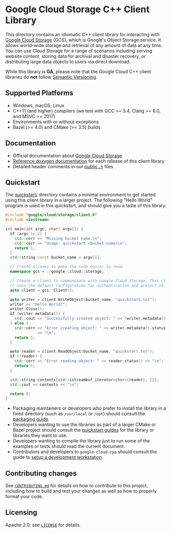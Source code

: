 # Google Cloud Storage C++ Client Library

This directory contains an idiomatic C++ client library for interacting with
[Google Cloud Storage](https://cloud.google.com/storage}/) (GCS), which is
Google's Object Storage service. It allows world-wide storage and retrieval of
any amount of data at any time. You can use Cloud Storage for a range of
scenarios including serving website content, storing data for archival and
disaster recovery, or distributing large data objects to users via direct
download.

While this library is **GA**, please note that the Google Cloud C++ client libraries do **not** follow
[Semantic Versioning](http://semver.org/).

## Supported Platforms

* Windows, macOS, Linux
* C++11 (and higher) compilers (we test with GCC >= 5.4, Clang >= 6.0, and
  MSVC >= 2017)
* Environments with or without exceptions
* Bazel (>= 4.0) and CMake (>= 3.5) builds

## Documentation

* Official documentation about [Google Cloud Storage][cloud-storage-docs]
* [Reference doxygen documentation][doxygen-link] for each release of this client library
* Detailed header comments in our [public `.h`][source-link] files

[doxygen-link]: https://googleapis.dev/cpp/google-cloud-storage/latest/
[cloud-storage-docs]: https://cloud.google.com/storage/docs/
[source-link]: https://github.com/googleapis/google-cloud-cpp/tree/main/google/cloud/storage

## Quickstart

The [quickstart/](quickstart/README.md) directory contains a minimal environment
to get started using this client library in a larger project. The following
"Hello World" program is used in this quickstart, and should give you a taste of
this library.

<!-- inject-quickstart-start -->
```cc
#include "google/cloud/storage/client.h"
#include <iostream>

int main(int argc, char* argv[]) {
  if (argc != 2) {
    std::cerr << "Missing bucket name.\n";
    std::cerr << "Usage: quickstart <bucket-name>\n";
    return 1;
  }
  std::string const bucket_name = argv[1];

  // Create aliases to make the code easier to read.
  namespace gcs = ::google::cloud::storage;

  // Create a client to communicate with Google Cloud Storage. This client
  // uses the default configuration for authentication and project id.
  auto client = gcs::Client();

  auto writer = client.WriteObject(bucket_name, "quickstart.txt");
  writer << "Hello World!";
  writer.Close();
  if (writer.metadata()) {
    std::cout << "Successfully created object: " << *writer.metadata() << "\n";
  } else {
    std::cerr << "Error creating object: " << writer.metadata().status()
              << "\n";
    return 1;
  }

  auto reader = client.ReadObject(bucket_name, "quickstart.txt");
  if (!reader) {
    std::cerr << "Error reading object: " << reader.status() << "\n";
    return 1;
  }

  std::string contents{std::istreambuf_iterator<char>{reader}, {}};
  std::cout << contents << "\n";

  return 0;
}
```
<!-- inject-quickstart-end -->

* Packaging maintainers or developers who prefer to install the library in a
  fixed directory (such as `/usr/local` or `/opt`) should consult the
  [packaging guide](/doc/packaging.md).
* Developers wanting to use the libraries as part of a larger CMake or Bazel
  project should consult the [quickstart guides](#quickstart) for the library
  or libraries they want to use.
* Developers wanting to compile the library just to run some of the examples or
  tests should read the current document.
* Contributors and developers to `google-cloud-cpp` should consult the guide to
  [setup a development workstation][howto-setup-dev-workstation].

[howto-setup-dev-workstation]: /doc/contributor/howto-guide-setup-development-workstation.md

## Contributing changes

See [`CONTRIBUTING.md`](/CONTRIBUTING.md) for details on how to
contribute to this project, including how to build and test your changes
as well as how to properly format your code.

## Licensing

Apache 2.0; see [`LICENSE`](/LICENSE) for details.
